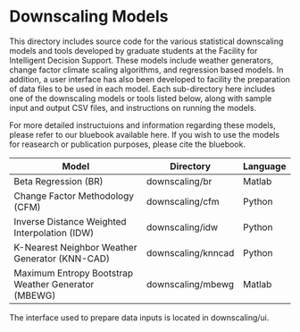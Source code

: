 # Downscaling Models

This directory includes source code for the various statistical downscaling models and tools developed by graduate students at the Facility for Intelligent Decision Support. These models include weather generators, change factor climate scaling algorithms, and regression based models. In addition, a user interface has also been developed to facility the preparation of data files to be used in each model. Each sub-directory here includes one of the downscaling models or tools listed below, along with sample input and output CSV files, and instructions on running the models.

For more detailed instructuions and information regarding these models, please refer to our bluebook available here. If you wish to use the models for reasearch or publication purposes, please cite the bluebook.

| Model | Directory | Language
| ------ | ------ | ------ |
| Beta Regression (BR) |downscaling/br | Matlab | 
| Change Factor Methodology (CFM) | downscaling/cfm | Python |
| Inverse Distance Weighted Interpolation (IDW) | downscaling/idw | Python |
| K-Nearest Neighbor Weather Generator (KNN-CAD) | downscaling/knncad | Python|
| Maximum Entropy Bootstrap Weather Generator (MBEWG) | downscaling/mbewg | Matlab |

The interface used to prepare data inputs is located in downscaling/ui.
